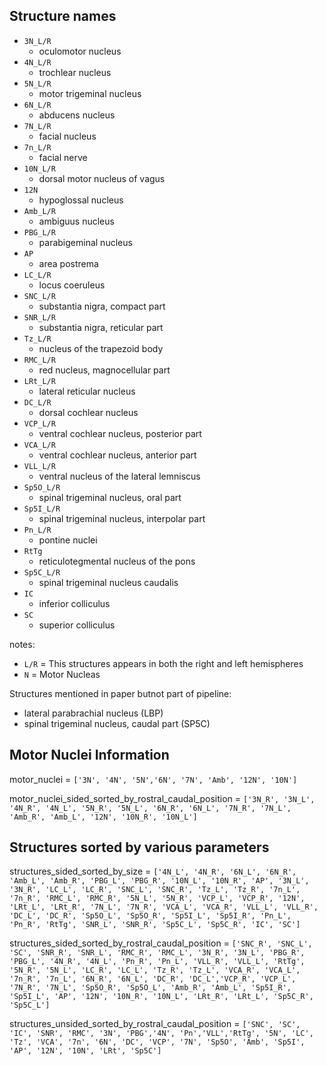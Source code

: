 ## Structure names

- `3N_L/R`
  - oculomotor nucleus
- `4N_L/R`
  - trochlear nucleus
- `5N_L/R`
  - motor trigeminal nucleus
- `6N_L/R`
  - abducens nucleus
- `7N_L/R`
  - facial nucleus
- `7n_L/R`
  - facial nerve
- `10N_L/R`
  - dorsal motor nucleus of vagus
- `12N`
  - hypoglossal nucleus
- `Amb_L/R`
  - ambiguus nucleus
- `PBG_L/R`
  - parabigeminal nucleus
- `AP`
  - area postrema
- `LC_L/R`
  - locus coeruleus
- `SNC_L/R`
  - substantia nigra, compact part 
- `SNR_L/R`
  - substantia nigra, reticular part
- `Tz_L/R`
  - nucleus of the trapezoid body
- `RMC_L/R`
  - red nucleus, magnocellular part
- `LRt_L/R`
  - lateral reticular nucleus
- `DC_L/R`
  - dorsal cochlear nucleus
- `VCP_L/R`
  - ventral cochlear nucleus, posterior part
- `VCA_L/R`
  - ventral cochlear nucleus, anterior part
- `VLL_L/R`
  - ventral nucleus of the lateral lemniscus
- `Sp5O_L/R`
  - spinal trigeminal nucleus, oral part
- `Sp5I_L/R`
  - spinal trigeminal nucleus, interpolar part
- `Pn_L/R`
  - pontine nuclei
- `RtTg`
  - reticulotegmental nucleus of the pons
- `Sp5C_L/R`
  - spinal trigeminal nucleus caudalis
- `IC`
  - inferior colliculus
- `SC`
  - superior colliculus

notes: 
- `L/R` = This structures appears in both the right and left hemispheres
- `N` = Motor Nucleas

Structures mentioned in paper butnot part of pipeline: 
- lateral parabrachial nucleus (LBP)
- spinal trigeminal nucleus, caudal part (SP5C)

## Motor Nuclei Information

motor_nuclei = `['3N', '4N', '5N','6N', '7N', 'Amb', '12N', '10N']`

motor_nuclei_sided_sorted_by_rostral_caudal_position = `['3N_R', '3N_L', '4N_R', '4N_L', '5N_R', '5N_L', '6N_R', '6N_L', '7N_R', '7N_L', 'Amb_R', 'Amb_L', '12N', '10N_R', '10N_L']`


## Structures sorted by various parameters

structures_sided_sorted_by_size = `['4N_L', '4N_R', '6N_L', '6N_R', 'Amb_L', 'Amb_R', 'PBG_L', 'PBG_R', '10N_L', '10N_R', 'AP', '3N_L', '3N_R', 'LC_L', 'LC_R', 'SNC_L', 'SNC_R', 'Tz_L', 'Tz_R', '7n_L', '7n_R', 'RMC_L', 'RMC_R', '5N_L', '5N_R', 'VCP_L', 'VCP_R', '12N', 'LRt_L', 'LRt_R', '7N_L', '7N_R', 'VCA_L', 'VCA_R', 'VLL_L', 'VLL_R', 'DC_L', 'DC_R', 'Sp5O_L', 'Sp5O_R', 'Sp5I_L', 'Sp5I_R', 'Pn_L', 'Pn_R', 'RtTg', 'SNR_L', 'SNR_R', 'Sp5C_L', 'Sp5C_R', 'IC', 'SC']`

structures_sided_sorted_by_rostral_caudal_position = `['SNC_R', 'SNC_L', 'SC', 'SNR_R', 'SNR_L', 'RMC_R', 'RMC_L', '3N_R', '3N_L', 'PBG_R', 'PBG_L', '4N_R', '4N_L', 'Pn_R', 'Pn_L', 'VLL_R', 'VLL_L', 'RtTg', '5N_R', '5N_L', 'LC_R', 'LC_L', 'Tz_R', 'Tz_L', 'VCA_R', 'VCA_L', '7n_R', '7n_L', '6N_R', '6N_L', 'DC_R', 'DC_L','VCP_R', 'VCP_L', '7N_R', '7N_L', 'Sp5O_R', 'Sp5O_L', 'Amb_R', 'Amb_L', 'Sp5I_R', 'Sp5I_L', 'AP', '12N', '10N_R', '10N_L', 'LRt_R', 'LRt_L', 'Sp5C_R', 'Sp5C_L']`

structures_unsided_sorted_by_rostral_caudal_position = `['SNC', 'SC', 'IC', 'SNR', 'RMC', '3N', 'PBG','4N', 'Pn','VLL','RtTg', '5N', 'LC', 'Tz', 'VCA', '7n', '6N', 'DC', 'VCP', '7N', 'Sp5O', 'Amb', 'Sp5I', 'AP', '12N', '10N', 'LRt', 'Sp5C']`
